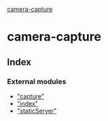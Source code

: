 [camera-capture](README.md)

# camera-capture

## Index

### External modules

* ["capture"](modules/_capture_.md)
* ["index"](modules/_index_.md)
* ["staticServer"](modules/_staticserver_.md)
